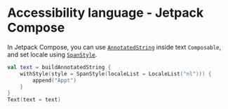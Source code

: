 # Accessibility language - Jetpack Compose

In Jetpack Compose, you can use [`AnnotatedString`](https://developer.android.com/reference/kotlin/androidx/compose/ui/text/AnnotatedString) inside text `Composable`, and set locale using [`SpanStyle`](https://developer.android.com/reference/kotlin/androidx/compose/ui/text/SpanStyle#localeList()).

```kotlin
val text = buildAnnotatedString {  
    withStyle(style = SpanStyle(localeList = LocaleList("nl"))) {  
        append("Appt")  
    }  
}  
Text(text = text)
```
